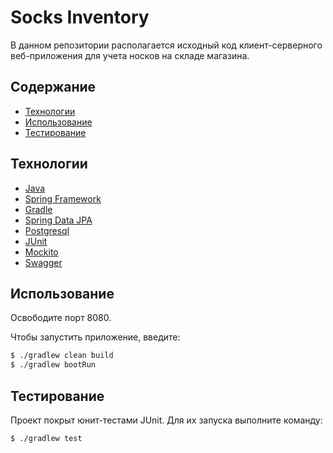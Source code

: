 # Socks Inventory
В данном репозитории располагается исходный код клиент-серверного веб-приложения для учета носков на складе магазина.



## Содержание
- [Технологии](#технологии)
- [Использование](#использование)
- [Тестирование](#тестирование)

## Технологии
- [Java](https://www.java.com/ru/)
- [Spring Framework](https://spring.io/)
- [Gradle](https://gradle.org/)
- [Spring Data JPA](https://spring.io/projects/spring-data-jpa)
- [Postgresql](https://www.postgresql.org/)
- [JUnit](https://junit.org/junit5/)
- [Mockito](https://site.mockito.org/)
- [Swagger](https://swagger.io/)

## Использование
Освободите порт 8080.

Чтобы запустить приложение, введите:
```sh
$ ./gradlew clean build
$ ./gradlew bootRun
```

## Тестирование
Проект покрыт юнит-тестами JUnit. Для их запуска выполните команду:
```sh
$ ./gradlew test
```
